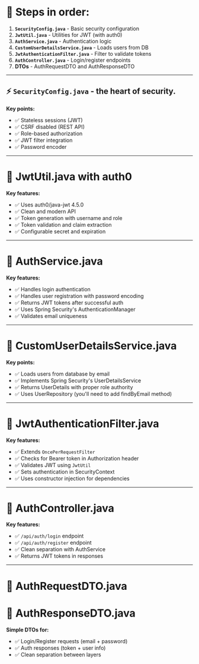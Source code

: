 # 🎯 **Steps in order:**

1. **`SecurityConfig.java`** - Basic security configuration
2. **`JwtUtil.java`** - Utilities for JWT (with auth0)
5. **`AuthService.java`** - Authentication logic
3. **`CustomUserDetailsService.java`** - Loads users from DB
4. **`JwtAuthenticationFilter.java`** - Filter to validate tokens
6. **`AuthController.java`** - Login/register endpoints
7. **DTOs** - AuthRequestDTO and AuthResponseDTO

---

## ⚡ **`SecurityConfig.java`** - the heart of security.

**Key points:**

- ✅ Stateless sessions (JWT)
- ✅ CSRF disabled (REST API)
- ✅ Role-based authorization
- ✅ JWT filter integration
- ✅ Password encoder

---

# 🔐 **JwtUtil.java with auth0**

**Key features:**

- ✅ Uses auth0/java-jwt 4.5.0
- ✅ Clean and modern API
- ✅ Token generation with username and role
- ✅ Token validation and claim extraction
- ✅ Configurable secret and expiration

---

# 🔐 **AuthService.java**

**Key features:**

- ✅ Handles login authentication
- ✅ Handles user registration with password encoding
- ✅ Returns JWT tokens after successful auth
- ✅ Uses Spring Security's AuthenticationManager
- ✅ Validates email uniqueness

---

# 🔐 **CustomUserDetailsService.java**

**Key points:**

- ✅ Loads users from database by email
- ✅ Implements Spring Security's UserDetailsService
- ✅ Returns UserDetails with proper role authority
- ✅ Uses UserRepository (you'll need to add findByEmail method)

---

# 🔐 **JwtAuthenticationFilter.java**

**Key features:**

- ✅ Extends `OncePerRequestFilter`
- ✅ Checks for Bearer token in Authorization header
- ✅ Validates JWT using `JwtUtil`
- ✅ Sets authentication in SecurityContext
- ✅ Uses constructor injection for dependencies

---

# 🔐 **AuthController.java**

**Key features:**

- ✅ `/api/auth/login` endpoint
- ✅ `/api/auth/register` endpoint
- ✅ Clean separation with AuthService
- ✅ Returns JWT tokens in responses

---

# 🔐 **AuthRequestDTO.java**

# 🔐 **AuthResponseDTO.java**

**Simple DTOs for:**

- ✅ Login/Register requests (email + password)
- ✅ Auth responses (token + user info)
- ✅ Clean separation between layers
